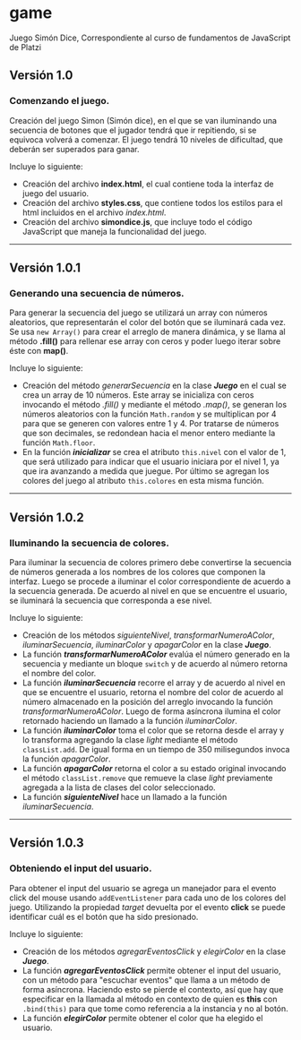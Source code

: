 # game
Juego Simón Dice, Correspondiente al curso de fundamentos de JavaScript de Platzi

## Versión 1.0
### Comenzando el juego.
Creación del juego Simon (Simón dice), en el que se van iluminando una secuencia de botones que el jugador tendrá que ir repitiendo, si se equivoca volverá a comenzar. El juego tendrá 10 niveles de dificultad, que deberán ser superados para ganar.

Incluye lo siguiente:
* Creación del archivo **index.html**, el cual contiene toda la interfaz de juego del usuario.
* Creación del archivo **styles.css**, que contiene todos los estilos para el html incluidos en el archivo *index.html*.
* Creación del archivo **simondice.js**, que incluye todo el código JavaScript que maneja la funcionalidad del juego.
--------------------------
## Versión 1.0.1
### Generando una secuencia de números.
Para generar la secuencia del juego se utilizará un array con números aleatorios, que representarán el color del botón que se iluminará cada vez. Se usa `new Array()` para crear el arreglo de manera dinámica, y se llama al método **.fill()** para rellenar ese array con ceros y poder luego iterar sobre éste con **map()**.

Incluye lo siguiente:
* Creación del método *generarSecuencia* en la clase ***Juego*** en el cual se crea un array de 10 números. Este array se inicializa con ceros invocando el método *.fill()* y mediante el método *.map()*, se generan los números aleatorios con la función `Math.random` y se multiplican por 4 para que se generen con valores entre 1 y 4. Por tratarse de números que son decimales, se redondean hacia el menor entero mediante la función `Math.floor`.
* En la función ***inicializar*** se crea el atributo `this.nivel` con el valor de 1, que será utilizado para indicar que el usuario iniciara por el nivel 1, ya que ira avanzando a medida que juegue. Por último se agregan los colores del juego al atributo `this.colores` en esta misma función.
--------------------------
## Versión 1.0.2
### Iluminando la secuencia de colores.
Para iluminar la secuencia de colores primero debe convertirse la secuencia de números generada a los nombres de los colores que componen la interfaz. Luego se procede a iluminar el color correspondiente de acuerdo a la secuencia generada. De acuerdo al nivel en que se encuentre el usuario, se iluminará la secuencia que corresponda a ese nivel.

Incluye lo siguiente:
* Creación de los métodos *siguienteNivel*, *transformarNumeroAColor*, *iluminarSecuencia*, *iluminarColor* y *apagarColor* en la clase ***Juego***.
* La función ***transformarNumeroAColor*** evalúa el número generado en la secuencia y mediante un bloque `switch` y de acuerdo al número retorna el nombre del color.
* La función ***iluminarSecuencia*** recorre el array y de acuerdo al nivel en que se encuentre el usuario, retorna el nombre del color de acuerdo al número almacenado en la posición del arreglo invocando la función *transformarNumeroAColor*. Luego de forma asíncrona ilumina el color retornado haciendo un llamado a la función *iluminarColor*.
* La función ***iluminarColor*** toma el color que se retorna desde el array y lo transforma agregando la clase *light* mediante el método `classList.add`. De igual forma en un tiempo de 350 milisegundos invoca la función *apagarColor*.
* La función ***apagarColor*** retorna el color a su estado original invocando el método `classList.remove` que remueve la clase *light* previamente agregada a la lista de clases del color seleccionado.
* La función ***siguienteNivel*** hace un llamado a la función *iluminarSecuencia*.
--------------------------
## Versión 1.0.3
### Obteniendo el input del usuario.
Para obtener el input del usuario se agrega un manejador para el evento click del mouse usando `addEventListener` para cada uno de los colores del juego. Utilizando la propiedad *target* devuelta por el evento **click** se puede identificar cuál es el botón que ha sido presionado.

Incluye lo siguiente:
* Creación de los métodos *agregarEventosClick* y *elegirColor* en la clase ***Juego***.
* La función ***agregarEventosClick*** permite obtener el input del usuario, con un método para "escuchar eventos" que llama a un método de forma asíncrona. Haciendo esto se pierde el contexto, así que hay que especificar en la llamada al método en contexto de quien es **this** con `.bind(this)` para que tome como referencia a la instancia y no al botón.
* La función ***elegirColor*** permite obtener el color que ha elegido el usuario.